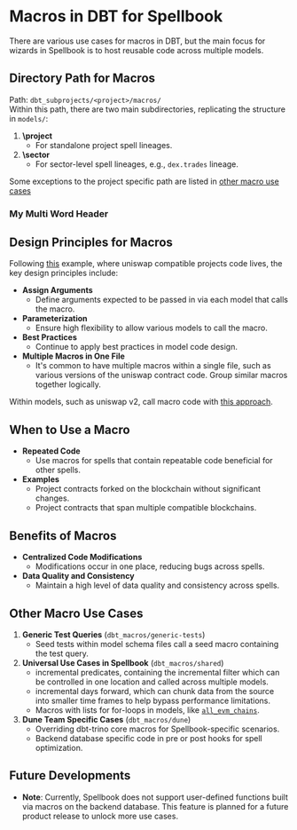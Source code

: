 # Macros in DBT for Spellbook

There are various use cases for macros in DBT, but the main focus for wizards in Spellbook is to host reusable code across multiple models.

## Directory Path for Macros

Path: `dbt_subprojects/<project>/macros/` <br>
Within this path, there are two main subdirectories, replicating the structure in `models/`:

  1. **\project**
     - For standalone project spell lineages.
  2. **\sector**
     - For sector-level spell lineages, e.g., `dex.trades` lineage.

Some exceptions to the project specific path are listed in [other macro use cases](#other-macro-use-cases)

### My Multi Word Header
## Design Principles for Macros

Following [this](/dbt_subprojects/dex/macros/models/_project/uniswap_compatible_trades.sql) example, where uniswap compatible projects code lives, the key design principles include:

- **Assign Arguments**
  - Define arguments expected to be passed in via each model that calls the macro.
- **Parameterization**
  - Ensure high flexibility to allow various models to call the macro.
- **Best Practices**
  - Continue to apply best practices in model code design.
- **Multiple Macros in One File**
  - It's common to have multiple macros within a single file, such as various versions of the uniswap contract code. Group similar macros together logically.

Within models, such as uniswap v2, call macro code with [this approach](/dbt_subprojects/dex/target/compiled/dex/models/trades/ethereum/platforms/uniswap_v2_ethereum_base_trades.sql).

## When to Use a Macro

- **Repeated Code**
  - Use macros for spells that contain repeatable code beneficial for other spells.
- **Examples**
  - Project contracts forked on the blockchain without significant changes.
  - Project contracts that span multiple compatible blockchains.

## Benefits of Macros

- **Centralized Code Modifications**
  - Modifications occur in one place, reducing bugs across spells.
- **Data Quality and Consistency**
  - Maintain a high level of data quality and consistency across spells.

## Other Macro Use Cases

1. **Generic Test Queries** (`dbt_macros/generic-tests`)
   - Seed tests within model schema files call a seed macro containing the test query.
2. **Universal Use Cases in Spellbook** (`dbt_macros/shared`)
   - incremental predicates, containing the incremental filter which can be controlled in one location and called across multiple models.
   - incremental days forward, which can chunk data from the source into smaller time frames to help bypass performance limitations.
   - Macros with lists for for-loops in models, like [`all_evm_chains`](/dbt_macros/shared/all_evm_chains.sql).
3. **Dune Team Specific Cases** (`dbt_macros/dune`)
   - Overriding dbt-trino core macros for Spellbook-specific scenarios.
   - Backend database specific code in pre or post hooks for spell optimization.

## Future Developments

- **Note**: Currently, Spellbook does not support user-defined functions built via macros on the backend database. This feature is planned for a future product release to unlock more use cases.
